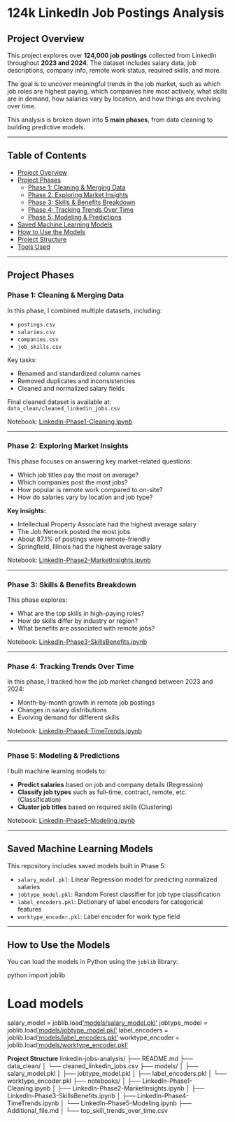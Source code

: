 # 124k LinkedIn Job Postings Analysis

## Project Overview

This project explores over **124,000 job postings** collected from LinkedIn throughout **2023 and 2024**. The dataset includes salary data, job descriptions, company info, remote work status, required skills, and more.

The goal is to uncover meaningful trends in the job market, such as which job roles are highest paying, which companies hire most actively, what skills are in demand, how salaries vary by location, and how things are evolving over time.

This analysis is broken down into **5 main phases**, from data cleaning to building predictive models.

---

## Table of Contents

- [Project Overview](#-project-overview)
- [Project Phases](#-project-phases)
  - [Phase 1: Cleaning & Merging Data](#phase-1-cleaning--merging-data)
  - [Phase 2: Exploring Market Insights](#phase-2-exploring-market-insights)
  - [Phase 3: Skills & Benefits Breakdown](#phase-3-skills--benefits-breakdown)
  - [Phase 4: Tracking Trends Over Time](#phase-4-tracking-trends-over-time)
  - [Phase 5: Modeling & Predictions](#phase-5-modeling--predictions)
- [Saved Machine Learning Models](#saved-machine-learning-models)
- [How to Use the Models](#how-to-use-the-models)
- [Project Structure](#project-structure)
- [Tools Used](#tools-used)

---

## Project Phases

### Phase 1: Cleaning & Merging Data

In this phase, I combined multiple datasets, including:
- `postings.csv`
- `salaries.csv`
- `companies.csv`
- `job_skills.csv`

Key tasks:
- Renamed and standardized column names
- Removed duplicates and inconsistencies
- Cleaned and normalized salary fields

Final cleaned dataset is available at:  
`data_clean/cleaned_linkedin_jobs.csv`

Notebook: [LinkedIn-Phase1-Cleaning.ipynb](notebooks/LinkedIn-Phase1-Cleaning.ipynb)

---

### Phase 2: Exploring Market Insights

This phase focuses on answering key market-related questions:

- Which job titles pay the most on average?
- Which companies post the most jobs?
- How popular is remote work compared to on-site?
- How do salaries vary by location and job type?

**Key insights:**
- Intellectual Property Associate had the highest average salary
- The Job Network posted the most jobs
- About 87.1% of postings were remote-friendly
- Springfield, Illinois had the highest average salary

Notebook: [LinkedIn-Phase2-MarketInsights.ipynb](notebooks/LinkedIn-Phase2-MarketInsights.ipynb)

---

### Phase 3: Skills & Benefits Breakdown

This phase explores:

- What are the top skills in high-paying roles?
- How do skills differ by industry or region?
- What benefits are associated with remote jobs?

Notebook: [LinkedIn-Phase3-SkillsBenefits.ipynb](notebooks/LinkedIn-Phase3-SkillsBenefits.ipynb)

---

### Phase 4: Tracking Trends Over Time

In this phase, I tracked how the job market changed between 2023 and 2024:

- Month-by-month growth in remote job postings
- Changes in salary distributions
- Evolving demand for different skills

Notebook: [LinkedIn-Phase4-TimeTrends.ipynb](notebooks/LinkedIn-Phase4-TimeTrends.ipynb)

---

### Phase 5: Modeling & Predictions

I built machine learning models to:

- **Predict salaries** based on job and company details (Regression)
- **Classify job types** such as full-time, contract, remote, etc. (Classification)
- **Cluster job titles** based on required skills (Clustering)

Notebook: [LinkedIn-Phase5-Modeling.ipynb](notebooks/LinkedIn-Phase5-Modeling.ipynb)

---

## Saved Machine Learning Models

This repository includes saved models built in Phase 5:

- `salary_model.pkl`: Linear Regression model for predicting normalized salaries
- `jobtype_model.pkl`: Random Forest classifier for job type classification
- `label_encoders.pkl`: Dictionary of label encoders for categorical features
- `worktype_encoder.pkl`: Label encoder for work type field

---

## How to Use the Models

You can load the models in Python using the `joblib` library:

python
import joblib

# Load models
salary_model = joblib.load['models/salary_model.pkl']('models/salary_model.pkl')
jobtype_model = joblib.load['models/jobtype_model.pkl']('models/jobtype_model.pkl')
label_encoders = joblib.load['models/label_encoders.pkl']('models/label_encoders.pkl')
worktype_encoder = joblib.load['models/worktype_encoder.pkl']('models/worktype_encoder.pkl')

**Project Structure**
linkedin-jobs-analysis/
├── README.md
├── data_clean/
│   └── cleaned_linkedin_jobs.csv
├── models/
│   ├── salary_model.pkl
│   ├── jobtype_model.pkl
│   ├── label_encoders.pkl
│   └── worktype_encoder.pkl
├── notebooks/
│   ├── LinkedIn-Phase1-Cleaning.ipynb
│   ├── LinkedIn-Phase2-MarketInsights.ipynb
│   ├── LinkedIn-Phase3-SkillsBenefits.ipynb
│   ├── LinkedIn-Phase4-TimeTrends.ipynb
│   └── LinkedIn-Phase5-Modeling.ipynb
├── Additional_file.md
│   └── top_skill_trends_over_time.csv

